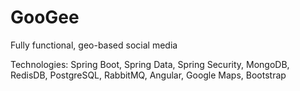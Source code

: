 # GooGee

Fully functional, geo-based social media

Technologies: 
  Spring Boot,
  Spring Data,
  Spring Security,
  MongoDB,
  RedisDB,
  PostgreSQL,
  RabbitMQ,
  Angular,
  Google Maps,
  Bootstrap

